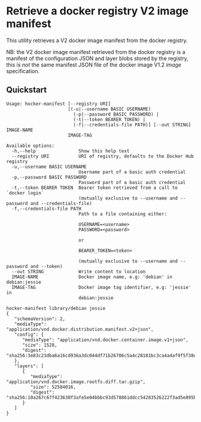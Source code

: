 # Retrieve a docker registry V2 image manifest
This utility retrieves a V2 docker image manifest from the docker registry.

NB: the V2 docker image manifest retrieved from the docker registry is a
manifest of the configuration JSON and layer blobs stored by the registry, this
is _not_ the same manifest JSON file of the docker image V1.2 _image_
specification.

## Quickstart

```shell
Usage: hocker-manifest [--registry URI]
                       [(-u|--username BASIC USERNAME)
                         (-p|--password BASIC PASSWORD) |
                         (-t|--token BEARER TOKEN) |
                         (-f|--credentials-file PATH)] [--out STRING] IMAGE-NAME
                       IMAGE-TAG

Available options:
  -h,--help                Show this help text
  --registry URI           URI of registry, defaults to the Docker Hub registry
  -u,--username BASIC USERNAME
                           Username part of a basic auth credential
  -p,--password BASIC PASSWORD
                           Password part of a basic auth credential
  -t,--token BEARER TOKEN  Bearer token retrieved from a call to `docker login`
                           (mutually exclusive to --username and --password and --credentials-file)
  -f,--credentials-file PATH
                           Path to a file containing either:

                           USERNAME=<username>
                           PASSWORD=<password>

                           or

                           BEARER_TOKEN=<token>

                           (mutually exclusive to --username and --password and --token)
  --out STRING             Write content to location
  IMAGE-NAME               Docker image name, e.g: 'debian' in debian:jessie
  IMAGE-TAG                Docker image tag identifier, e.g: 'jessie' in
                           debian:jessie
```

```shell
hocker-manifest library/debian jessie
{
   "schemaVersion": 2,
   "mediaType": "application/vnd.docker.distribution.manifest.v2+json",
   "config": {
      "mediaType": "application/vnd.docker.container.image.v1+json",
      "size": 1528,
      "digest": "sha256:3e83c23dba6a16cd936a3dc044df71b26706c5a4c28181bc3ca4a4af9f5f38ee"
   },
   "layers": [
      {
         "mediaType": "application/vnd.docker.image.rootfs.diff.tar.gzip",
         "size": 52584016,
         "digest": "sha256:10a267c67f423630f3afe5e04bbbc93d578861ddcc54283526222f3ad5e895b9"
      }
   ]
}
```
